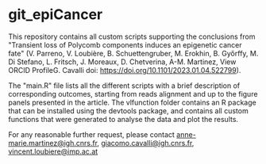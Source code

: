 # git_epiCancer

This repository contains all custom scripts supporting the conclusions from "Transient loss of Polycomb components induces an epigenetic cancer fate" (V. Parreno, V. Loubière, B. Schuettengruber, M. Erokhin, B. Győrffy, M. Di Stefano, L. Fritsch, J. Moreaux, D. Chetverina, A-M. Martinez, View ORCID ProfileG. Cavalli doi: https://doi.org/10.1101/2023.01.04.522799).

The "main.R" file lists all the different scripts with a brief description of corresponding outcomes, starting from reads alignment and up to the figure panels presented in the article. The vlfunction folder contains an R package that can be installed using the devtools package, and contains all custom functions that were generated to analyse the data and plot the results.

For any reasonable further request, please contact anne-marie.martinez@igh.cnrs.fr, giacomo.cavalli@igh.cnrs.fr, vincent.loubiere@imp.ac.at
